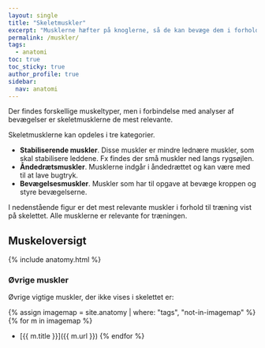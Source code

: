 ```yaml
---
layout: single
title: "Skeletmuskler"
excerpt: "Musklerne hæfter på knoglerne, så de kan bevæge dem i forhold til hinanden."
permalink: /muskler/
tags:
  - anatomi
toc: true
toc_sticky: true
author_profile: true
sidebar:
  nav: anatomi
---
```


Der findes forskellige muskeltyper, men i forbindelse med analyser af bevægelser er skeletmusklerne de mest relevante.

Skeletmusklerne kan opdeles i tre kategorier.

- **Stabiliserende muskler**. Disse muskler er mindre lednære muskler, som skal stabilisere leddene. Fx findes der små muskler ned langs rygsøjlen.
- **Åndedrætsmuskler**. Musklerne indgår i åndedrættet og kan være med til at lave bugtryk.
- **Bevægelsesmuskler**. Muskler som har til opgave at bevæge kroppen og styre bevægelserne.

I nedenstående figur er det mest relevante muskler i forhold til træning vist på skelettet. Alle musklerne er relevante for træningen.

## Muskeloversigt

{% include anatomy.html %}

### Øvrige muskler

Øvrige vigtige muskler, der ikke vises i skelettet er:

{% assign imagemap = site.anatomy | where: "tags", "not-in-imagemap" %}
{% for m in imagemap %}
- [{{ m.title }}]({{ m.url }})
{% endfor %}
